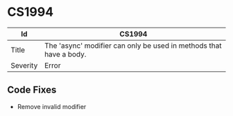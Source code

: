 # CS1994

| Id       | CS1994                                                              |
| -------- | ------------------------------------------------------------------- |
| Title    | The 'async' modifier can only be used in methods that have a body\. |
| Severity | Error                                                               |

## Code Fixes

* Remove invalid modifier

